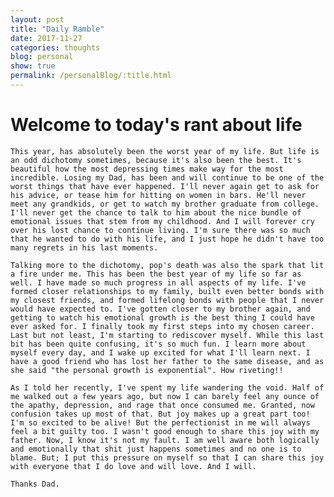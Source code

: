 ```yaml
---
layout: post
title: "Daily Ramble"
date: 2017-11-27
categories: thoughts
blog: personal
show: true
permalink: /personalBlog/:title.html
---
```

# Welcome to today's rant about life #

    This year, has absolutely been the worst year of my life. But life is an odd dichotomy sometimes, because it's also been the best. It's beautiful how the most depressing times make way for the most incredible. Losing my Dad, has been and will continue to be one of the worst things that have ever happened. I'll never again get to ask for his advice, or tease him for hitting on women in bars. He'll never meet any grandkids, or get to watch my brother graduate from college. I'll never get the chance to talk to him about the nice bundle of emotional issues that stem from my childhood. And I will forever cry over his lost chance to continue living. I'm sure there was so much that he wanted to do with his life, and I just hope he didn't have too many regrets in his last moments.

    Talking more to the dichotomy, pop's death was also the spark that lit a fire under me. This has been the best year of my life so far as well. I have made so much progress in all aspects of my life. I've formed closer relationships to my family, built even better bonds with my closest friends, and formed lifelong bonds with people that I never would have expected to. I've gotten closer to my brother again, and getting to watch his emotional growth is the best thing I could have ever asked for. I finally took my first steps into my chosen career. Last but not least, I'm starting to rediscover myself. While this last bit has been quite confusing, it's so much fun. I learn more about myself every day, and I wake up excited for what I'll learn next. I have a good friend who has lost her father to the same disease, and as she said "the personal growth is exponential". How riveting!!

    As I told her recently, I've spent my life wandering the void. Half of me walked out a few years ago, but now I can barely feel any ounce of the apathy, depression, and rage that once consumed me. Granted, now confusion takes up most of that. But joy makes up a great part too! I'm so excited to be alive! But the perfectionist in me will always feel a bit guilty too. I wasn't good enough to share this joy with my father. Now, I know it's not my fault. I am well aware both logically and emotionally that shit just happens sometimes and no one is to blame. But; I put this pressure on myself so that I can share this joy with everyone that I do love and will love. And I will.

    Thanks Dad.